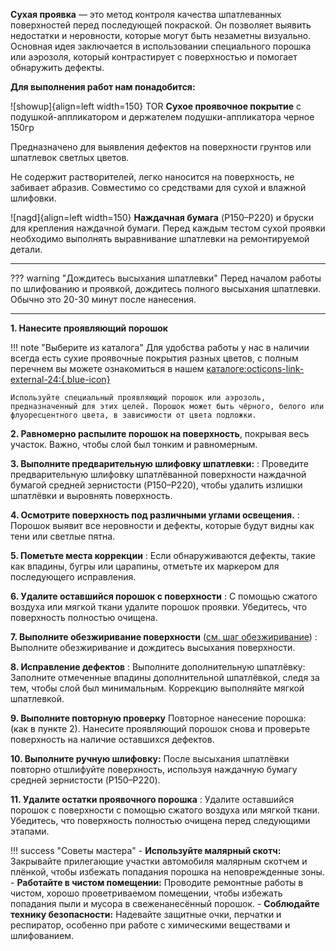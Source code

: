 __Сухая проявка__ — это метод контроля качества шпатлеванных поверхностей перед последующей покраской. Он позволяет выявить недостатки и неровности, которые могут быть незаметны визуально. Основная идея заключается в использовании специального порошка или аэрозоля, который контрастирует с поверхностью и помогает обнаружить дефекты. 

__Для выполнения работ нам понадобится:__

![showup]{align=left width=150} TOR __Сухое проявочное покрытие__ с подушкой-аппликатором и держателем подушки-аппликатора черное 150гр

Предназначено для выявления дефектов на поверхности грунтов или шпатлевок светлых цветов. 

Не содержит растворителей, легко наносится на поверхность, не забивает абразив. Совместимо со средствами для сухой и влажной шлифовки. 

![nagd]{align=left width=150} __Наждачная бумага__ (P150–P220) и бруски для крепления наждачной бумаги. Перед каждым тестом сухой проявки необходимо выполнять выравнивание шпатлевки на ремонтируемой детали.

--- 

??? warning "Дождитесь высыхания шпатлевки"
	Перед началом работы по шлифованию и проявкой, дождитесь полного высыхания шпатлевки. Обычно это 20-30 минут после нанесения.
	
--- 

__1. Нанесите проявляющий порошок__

!!! note "Выберите из каталога"
	Для удобства работы у нас в наличии всегда есть сухие проявочные покрытия разных цветов, с полным перечнем вы можете ознакомиться в нашем [каталоге:octicons-link-external-24:{.blue-icon}](https://autolevel.pro/catalog/proyavochnoe_pokrytie/)

	Используйте специальный проявляющий порошок или аэрозоль, предназначенный для этих целей. Порошок может быть чёрного, белого или флуоресцентного цвета, в зависимости от цвета подложки.

__2. Равномерно распылите порошок на поверхность__, покрывая весь участок. Важно, чтобы слой был тонким и равномерным.

__3. Выполните предварительную шлифовку шпатлевки:__ 
:    Проведите предварительную шлифовку шпатлёванной поверхности наждачной бумагой средней зернистости (P150–P220), чтобы удалить излишки шпатлёвки и выровнять поверхность.

__4. Осмотрите поверхность под различными углами освещения.__
:    Порошок выявит все неровности и дефекты, которые будут видны как тени или светлые пятна.

__5. Пометьте места коррекции__
:    Если обнаруживаются дефекты, такие как впадины, бугры или царапины, отметьте их маркером для последующего исправления.

__6. Удалите оставшийся порошок с поверхности__ 
:    С помощью сжатого воздуха или мягкой ткани удалите порошок проявки. Убедитесь, что поверхность полностью очищена.

__7. Выполните обезжиривание поверхности__ ([см. шаг обезжиривание](#__tabbed_3_2))
:    Выполните обезжиривание и дождитесь высыхания поверхности.

__8. Исправление дефектов__
:    Выполните дополнительную шпатлёвку: Заполните отмеченные впадины дополнительной шпатлёвкой, следя за тем, чтобы слой был минимальным. Коррекцию выполняйте мягкой шпатлевкой.

__9. Выполните повторную проверку__
	Повторное нанесение порошка: (как в пункте 2). Нанесите проявляющий порошок снова и проверьте поверхность на наличие оставшихся дефектов.

__10. Выполните ручную шлифовку:__ После высыхания шпатлёвки повторно отшлифуйте поверхность, используя наждачную бумагу средней зернистости (P150–P220).

__11. Удалите остатки проявочного порошка__
:    Удалите оставшийся порошок с поверхности с помощью сжатого воздуха или мягкой ткани. Убедитесь, что поверхность полностью очищена перед следующими этапами.

!!! success "Советы мастера"
	- __Используйте малярный скотч:__ Закрывайте прилегающие участки автомобиля малярным скотчем и плёнкой, чтобы избежать попадания порошка на неповрежденные зоны.
    - __Работайте в чистом помещении:__ Проводите ремонтные работы в чистом, хорошо проветриваемом помещении, чтобы избежать попадания пыли и мусора в свеженанесённый порошок.
	- __Соблюдайте технику безопасности:__ Надевайте защитные очки, перчатки и респиратор, особенно при работе с химическими веществами и шлифованием.
